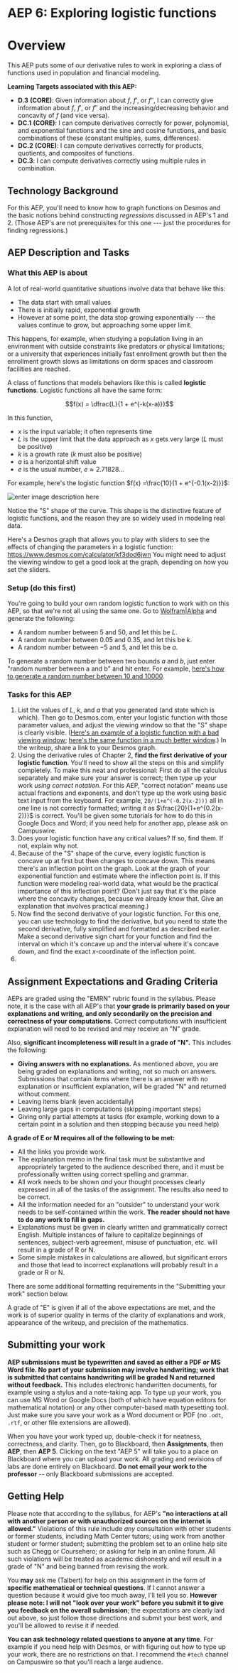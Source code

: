 # AEP 6: Exploring logistic functions

# Overview

This AEP puts some of our derivative rules to work in exploring a class of functions used in population and financial modeling. 

**Learning Targets associated with this AEP:**

-   **D.3**  **(CORE)**: Given information about $f$, $f'$, or $f''$, I can correctly give information about $f$, $f'$, or $f''$ and the increasing/decreasing behavior and concavity of $f$ (and vice versa).
-   **DC.1**  **(CORE)**: I can compute derivatives correctly for power, polynomial, and exponential functions and the sine and cosine functions, and basic combinations of these (constant multiples, sums, differences).
- **DC.2**  **(CORE)**: I can compute derivatives correctly for products, quotients, and composites of functions.
- **DC.3**: I can compute derivatives correctly using multiple rules in combination.

## Technology Background

For this AEP, you'll need to know how to graph functions on Desmos and the basic notions behind constructing *regressions* discussed in AEP's 1 and 2. (Those AEP's are not prerequisites for this one --- just the procedures for finding regressions.) 


## AEP Description and Tasks

### What this AEP is about

A lot of real-world quantitative situations involve data that behave like this: 

- The data start with small values
- There is initially rapid, exponential growth
- However at some point, the data stop growing exponentially --- the values continue to grow, but approaching some upper limit. 

This happens, for example, when studying a population living in an environment with outside constraints like predators or physical limitations; or a university that experiences initially fast enrollment growth but then the enrollment growth slows as limitations on dorm spaces and classroom facilities are reached. 

A class of functions that models behaviors like this is called **logistic functions**. Logistic functions all have the same form: 

$$f(x) = \dfrac{L}{1 + e^{-k(x-a)}}$$

In this function, 

- $x$ is the input variable; it often represents time 
- $L$ is the upper limit that the data approach as $x$ gets very large  ($L$ must be positive)
- $k$ is a growth rate ($k$ must also be positive)
- $a$ is a horizontal shift value 
- $e$ is the usual number, $e \approx 2.71828...$

For example, here's the logistic function $f(x) =\frac{10}{1 + e^{-0.1(x-2)}}$: 

![enter image description here](https://i.ibb.co/gm1tKk5/desmos-graph-30.png)

Notice the "S" shape of the curve. This shape is the distinctive feature of logistic functions, and the reason they are so widely used in modeling real data. 

Here's a Desmos graph that allows you to play with sliders to see the effects of changing the parameters in a logistic function: https://www.desmos.com/calculator/kf3dod6jwn  You might need to adjust the viewing window to get a good look at the graph, depending on how you set the sliders. 


### Setup (do this first) 

You're going to build your own random logistic function to work with on this AEP, so that we're not all using the same one. Go to [Wolfram|Alpha](http://wolframalpha.com) and generate the following: 

- A random number between 5 and 50, and let this be $L$. 
- A random number between 0.05 and 0.35, and let this be $k$. 
- A random number between $-5$ and $5$, and let this be $a$. 

To generate a random number between two bounds $a$ and $b$, just enter "random number between a and b" and hit enter. For example, [here's how to generate a random number between 10 and 10000](https://www.wolframalpha.com/input/?i=random%20number%20between%2010%20and%2010000). 


### Tasks for this AEP

1. List the values of $L$, $k$, and $a$ that you generated (and state which is which). Then go to Desmos.com, enter your logistic function with those parameter values, and adjust the viewing window so that the "S" shape is clearly visible. ([Here's an example of a logistic function with a bad viewing window](https://ibb.co/XbPsCFd); [here's the same function in a much better window](https://ibb.co/c3cgp0h).) In the writeup, share a link to your Desmos graph. 
2. Using the derivative rules of Chapter 2, **find the first derivative of your logistic function**. You'll need to show all the steps on this and simplify completely. To make this neat and professional: First do all the calculus separately and make sure your answer is correct; then type up your work *using correct notation*. For this AEP, "correct notation" means use actual fractions and exponents, and don't type up the work using basic text input from the keyboard. For example, `20/(1+e^(-0.2(x-2)))` all in one line is not correctly formatted; writing it as $\frac{20}{1+e^{0.2(x-2)}}$ is correct. You'll be given some tutorials for how to do this in Google Docs and Word; if you need help for another app, please ask on Campuswire. 
3. Does your logistic function have any critical values? If so, find them. If not, explain why not. 
4. Because of the "S" shape of the curve, every logistic function is concave up at first but then changes to concave down. This means there's an inflection point on the graph. Look at the graph of your exponential function and estimate where the inflection point is. If this function were modeling real-world data, what would be the practical importance of this inflection point? (Don't just say that it's the place where the concavity changes, because we already know that. Give an explanation that involves practical meaning.) 
5. Now find the second derivative of your logistic function. For this one, you can use technology to find the derivative, but you need to state the second derivative, fully simplified and formatted as described earlier. Make a second derivative sign chart for your function and find the interval on which it's concave up and the interval where it's concave down, and find the exact $x$-coordinate of the inflection point. 
6. 

## Assignment Expectations and Grading Criteria 

AEPs are graded using the "EMRN" rubric found in the syllabus. Please note, it is the case with all AEP's that **your grade is primarily based on your explanations and writing, and only secondarily on the precision and correctness of your computations.** Correct computations with insufficient explanation will need to be revised and may receive an "N" grade. 

Also, **significant incompleteness will result in a grade of "N".** This includes the following: 

- **Giving answers with no explanations.** As mentioned above, you are being graded on explanations and writing, not so much on answers. Submissions that contain items where there is an answer with no explanation or insufficient explanation, will be graded "N" and returned without comment.
- Leaving items blank (even accidentally)
- Leaving large gaps in computations (skipping important steps) 
- Giving only partial attempts at tasks (for example, working down to a certain point in a solution and then stopping because you need help) 



**A grade of E or M requires all of the following to be met:**

- All the links you provide work. 
- The explanation memo in the final task must be substantive and appropriately targeted to the audience described there, and it must be professionally written using correct spelling and grammar. 
- All work needs to be shown *and* your thought processes clearly expressed in all of the tasks of the assignment. The results also need to be correct. 
- All the information needed for an "outsider" to understand your work needs to be self-contained within the work. **The reader should not have to do any work to fill in gaps.** 
- Explanations must be given in clearly written and grammatically correct English. Multiple instances of failure to capitalize beginnings of sentences, subject-verb agreement, misuse of punctuation, etc. will result in a grade of R or N. 
- Some simple mistakes in calculations are allowed, but significant errors and those that lead to incorrect explanations will probably result in a grade or R or N. 


There are some additional formatting requirements in the "Submitting your work" section below. 


A grade of "E" is given if all of the above expectations are met, and the work is of superior quality in terms of the clarity of explanations and work, appearance of the writeup, and precision of the mathematics. 



## Submitting your work 

**AEP submissions must be typewritten and saved as either a PDF or MS Word file. No part of your submission may involve handwriting; work that is submitted that contains handwriting will be graded N and returned without feedback.** This includes electronic handwritten documents, for example using a stylus and a note-taking app. To type up your work, you can use MS Word or Google Docs (both of which have equation editors for mathematical notation) or any other computer-based math typesetting tool. Just make sure you save your work as a Word document or PDF (no `.odt`, `.rtf`, or other file extensions are allowed).

When you have your work typed up, double-check it for neatness, correctness, and clarity. Then, go to Blackboard, then **Assignments**, then **AEP**, then **AEP 5**. Clicking on the text "AEP 5" will take you to a place on Blackboard where you can upload your work. All grading and revisions of labs are done entirely on Blackboard. **Do not email your work to the professor** -- only Blackboard submissions are accepted.

## Getting Help

Please note that according to the syllabus, for AEP's **"no interactions at all with another person or with unauthorized sources on the internet is allowed."** Violations of this rule include *any* consultation with other students or former students, including Math Center tutors; using work from another student or former student; submitting the problem set to an online help site such as Chegg or Coursehero; or asking for help in an online forum. All such violations will be treated as academic dishonesty and will result in a grade of "N" and being banned from revising the work. 

You **may** ask me (Talbert) for help on this assignment in the form of **specific mathematical or technical questions**. If I cannot answer a question because it would give too much away, I'll tell you so. **However please note: I will not "look over your work" before you submit it to give you feedback on the overall submission**; the expectations are clearly laid out above, so just follow those directions and submit your best work, and you'll be allowed to revise it if needed. 
 
**You can ask technology related questions to anyone at any time**. For example if you need help with Desmos, or with figuring out how to type up your work, there are no restrictions on that. I recommend the `#tech` channel on Campuswire so that you'll reach a large audience. 
<!--stackedit_data:
eyJoaXN0b3J5IjpbLTkzODg3ODMyMSwxODA3Mjc3ODMyLC00OD
U1MjczNzBdfQ==
-->